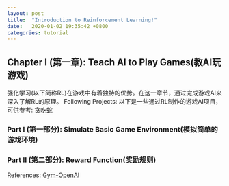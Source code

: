 ```yaml
---
layout: post
title:  "Introduction to Reinforcement Learning!"
date:   2020-01-02 19:35:42 +0800
categories: tutorial
---
```

## Chapter I (第一章): Teach AI to Play Games(教AI玩游戏)
强化学习(以下简称RL)在游戏中有着独特的优势。在这一章节，通过完成游戏AI来深入了解RL的原理。
Following Projects:
以下是一些通过RL制作的游戏AI项目，可供参考:
[贪吃蛇][snake-ga]

### Part I (第一部分): Simulate Basic Game Environment(模拟简单的游戏环境)

### Part II (第二部分): Reward Function(奖励规则)

References:
[Gym-OpenAI][gym]

[gym]: https://gym.openai.com/
[snake-ga]: https://github.com/maurock/snake-ga
